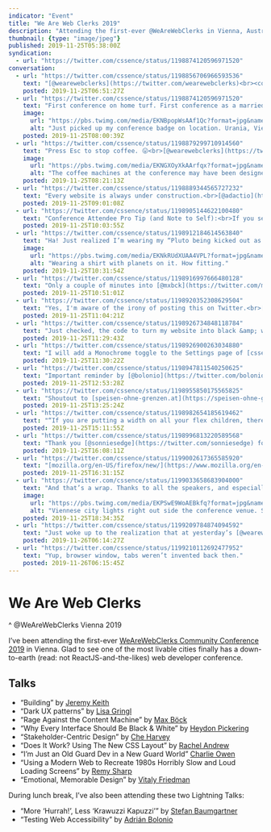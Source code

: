 ```yaml
---
indicator: "Event"
title: "We Are Web Clerks 2019"
description: "Attending the first-ever @WeAreWebClerks in Vienna, Austria. Yes, on home turf!"
thumbnail: {type: "image/jpeg"}
published: 2019-11-25T05:38:00Z
syndication:
  - url: "https://twitter.com/cssence/status/1198874120596971520"
conversation:
  - url: "https://twitter.com/cssence/status/1198856706966593536"
    text: "[@wearewebclerks](https://twitter.com/wearewebclerks)<br><code>-vienna-appearance: beautiful !important;</code><br>[cssence.com/2019/we-are-web-clerks](/2019/we-are-web-clerks)"
    posted: 2019-11-25T06:51:27Z
  - url: "https://twitter.com/cssence/status/1198874120596971520"
    text: "First conference on home turf. First conference as a married man. Let’s do this.<br>[@wearewebclerks](https://twitter.com/wearewebclerks) #webclerks"
    image:
      url: "https://pbs.twimg.com/media/EKNBpopWsAAf1Qc?format=jpg&name=large"
      alt: "Just picked up my conference badge on location. Urania, Vienna, Austria."
    posted: 2019-11-25T08:00:39Z
  - url: "https://twitter.com/cssence/status/1198879299710914560"
    text: "Press Esc to stop coffee. 😛<br>[@wearewebclerks](https://twitter.com/wearewebclerks) #webclerks"
    image:
      url: "https://pbs.twimg.com/media/EKNGXOyXkAArfqx?format=jpg&name=medium"
      alt: "The coffee machines at the conference may have been designed by a developer."
    posted: 2019-11-25T08:21:13Z
  - url: "https://twitter.com/cssence/status/1198889344565727232"
    text: "Every website is always under construction.<br>[@adactio](https://twitter.com/adactio) #webclerks<br>Yes.<br>[cssence.com/2019/just-launch](/2019/just-launch)"
    posted: 2019-11-25T09:01:08Z
  - url: "https://twitter.com/cssence/status/1198905144622100480"
    text: "Conference Attendee Pro Tip (and Note to Self):<br>If you see a speaker,<br>don’t be shy,<br>just say “Hi!”<br>#webclerks"
    posted: 2019-11-25T10:03:55Z
  - url: "https://twitter.com/cssence/status/1198912184614563840"
    text: "Ha! Just realized I’m wearing my “Pluto being kicked out as a planet” T-shirt at <span lang=\"de\">Urania Sternwarte. </span>#webclerks #coincidence"
    image:
      url: "https://pbs.twimg.com/media/EKNkRUdXUAA4VPL?format=jpg&name=large"
      alt: "Wearing a shirt with planets on it. How fitting."
    posted: 2019-11-25T10:31:54Z
  - url: "https://twitter.com/cssence/status/1198916997666480128"
    text: "Only a couple of minutes into [@mxbck](https://twitter.com/mxbck)’s talk at #webclerks and my neck hurts from constant nodding. #IndieWeb [cssence.com/2019/leaving-social-sites](/2019/leaving-social-sites)"
    posted: 2019-11-25T10:51:01Z
  - url: "https://twitter.com/cssence/status/1198920352308629504"
    text: "Yes, I'm aware of the irony of posting this on Twitter.<br>[cssence.com/2015/own-your-own-data](/2015/own-your-own-data)"
    posted: 2019-11-25T11:04:21Z
  - url: "https://twitter.com/cssence/status/1198926734848118784"
    text: "Just checked, the code to turn my website into black &amp; white fits into a tweet.<br><br><code>:root, .card, .browse a {<br>&nbsp; --color-accent: var(--color-dark);<br>}<br>.mood, nav .browse a, .imprint {<br>&nbsp; --color-accent: var(--color-lighter);<br>}</code><br><br>[@heydonworks](https://twitter.com/heydonworks) #webclerks"
    posted: 2019-11-25T11:29:43Z
  - url: "https://twitter.com/cssence/status/1198926900263034880"
    text: "I will add a Monochrome toggle to the Settings page of [cssence.com](https://cssence.com/).<br><br>As soon as I have a Settings page."
    posted: 2019-11-25T11:30:22Z
  - url: "https://twitter.com/cssence/status/1198947811540250625"
    text: "Important reminder by [@bolonio](https://twitter.com/bolonio) that Accessibility should be part of the overall process and not something that can be fixed later.<br>Couldn’t agree more. #webclerks<br>[cssence.com/2017/accessibility-for-everyone](/2017/accessibility-for-everyone)"
    posted: 2019-11-25T12:53:28Z
  - url: "https://twitter.com/cssence/status/1198955850175565825"
    text: "Shoutout to [speisen-ohne-grenzen.at](https://speisen-ohne-grenzen.at/) for their innovative lunch options at [@wearewebclerks](https://twitter.com/wearewebclerks) #webclerks"
    posted: 2019-11-25T13:25:24Z
  - url: "https://twitter.com/cssence/status/1198982654185619462"
    text: "“If you are putting a width on all your flex children, there's a good chance you want grid instead.” [@rachelandrew](https://twitter.com/rachelandrew) #webclerks"
    posted: 2019-11-25T15:11:55Z
  - url: "https://twitter.com/cssence/status/1198996813220589568"
    text: "Thank you [@sonniesedge](https://twitter.com/sonniesedge) for making me realize I’m a grandfather now.<br>[cssence.com/2017/being-online-for-20-years](/2017/being-online-for-20-years)"
    posted: 2019-11-25T16:08:11Z
  - url: "https://twitter.com/cssence/status/1199002617365585920"
    text: "[mozilla.org/en-US/firefox/new/](https://www.mozilla.org/en-US/firefox/new/)<br><br>[@sonniesedge](https://twitter.com/sonniesedge) #webclerks"
    posted: 2019-11-25T16:31:15Z
  - url: "https://twitter.com/cssence/status/1199033658683904000"
    text: "And that’s a wrap. Thanks to all the speakers, and especially everyone at [@wearewebclerks](https://twitter.com/wearewebclerks) for putting Vienna on the map and making this web conference a reality. 💙"
    image:
      url: "https://pbs.twimg.com/media/EKPSwE9WoAEBkfq?format=jpg&name=large"
      alt: "Viennese city lights right out side the conference venue. Some Christmas decoration already in place."
    posted: 2019-11-25T18:34:35Z
  - url: "https://twitter.com/cssence/status/1199209784874094592"
    text: "Just woke up to the realization that at yesterday’s [@wearewebclerks](https://twitter.com/wearewebclerks) I’ve been standing next to [@g16n](https://twitter.com/g16n) 🙀<br>Big deal! [@SelfHTML](https://twitter.com/SELFHTML) got me into this industry. Back when years started with 19, not a day went by without me having a browser window with [selfhtml.org](https://selfhtml.org/) open."
    posted: 2019-11-26T06:14:27Z
  - url: "https://twitter.com/cssence/status/1199210112692477952"
    text: "Yup, browser window, tabs weren’t invented back then."
    posted: 2019-11-26T06:15:45Z
---
```


# We Are Web Clerks
^ @WeAreWebClerks Vienna 2019

I’ve been attending the first-ever [WeAreWebClerks Community Conference 2019](https://webclerks.at/) in Vienna. Glad to see one of the most livable cities finally has a down-to-earth (read: not ReactJS-and-the-likes) web developer conference.

## Talks

- “Building” by [Jeremy Keith](https://twitter.com/adactio)
- “Dark UX patterns” by [Lisa Gringl](https://twitter.com/kringal)
- “Rage Against the Content Machine” by [Max Böck](https://twitter.com/mxbck)
- “Why Every Interface Should Be Black & White” by [Heydon Pickering](https://twitter.com/heydonworks)
- “Stakeholder-Centric Design” by [Che Harvey](https://twitter.com/chebydesign)
- “Does It Work? Using The New CSS Layout” by [Rachel Andrew](https://twitter.com/rachelandrew)
- “I’m Just an Old Guard Dev in a New Guard World” [Charlie Owen](https://twitter.com/sonniesedge)
- “Using a Modern Web to Recreate 1980s Horribly Slow and Loud Loading Screens” by [Remy Sharp](https://twitter.com/rem)
- “Emotional, Memorable Design” by [Vitaly Friedman](https://twitter.com/smashingmag)

During lunch break, I’ve also been attending these two Lightning Talks:

- “More ‘Hurrah!’, Less ‘Krawuzzi Kapuzzi’” by [Stefan Baumgartner](https://twitter.com/ddprrt)
- “Testing Web Accessibility” by [Adrián Bolonio](https://twitter.com/bolonio)
